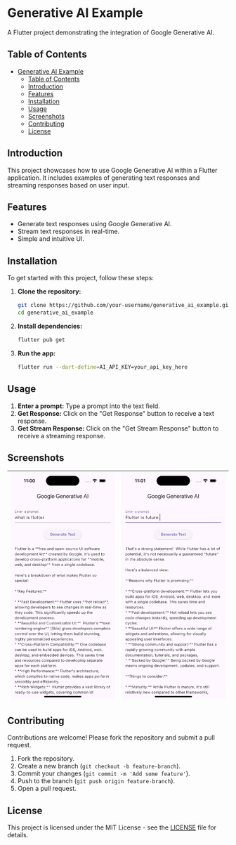 # Generative AI Example

A Flutter project demonstrating the integration of Google Generative AI.

## Table of Contents

- [Generative AI Example](#generative-ai-example)
  - [Table of Contents](#table-of-contents)
  - [Introduction](#introduction)
  - [Features](#features)
  - [Installation](#installation)
  - [Usage](#usage)
  - [Screenshots](#screenshots)
  - [Contributing](#contributing)
  - [License](#license)

## Introduction

This project showcases how to use Google Generative AI within a Flutter application. It includes examples of generating text responses and streaming responses based on user input.

## Features

- Generate text responses using Google Generative AI.
- Stream text responses in real-time.
- Simple and intuitive UI.

## Installation

To get started with this project, follow these steps:

1. **Clone the repository:**
    ```sh
    git clone https://github.com/your-username/generative_ai_example.git
    cd generative_ai_example
    ```

2. **Install dependencies:**
    ```sh
    flutter pub get
    ```

3. **Run the app:**
    ```sh
    flutter run --dart-define=AI_API_KEY=your_api_key_here
    ```

## Usage

1. **Enter a prompt:** Type a prompt into the text field.
2. **Get Response:** Click on the "Get Response" button to receive a text response.
3. **Get Stream Response:** Click on the "Get Stream Response" button to receive a streaming response.

## Screenshots

| ![Screenshot 1](screenshots/1.png) | ![Screenshot 2](screenshots/2.png) |
|:--------------------------------:|:--------------------------------:|

## Contributing

Contributions are welcome! Please fork the repository and submit a pull request.

1. Fork the repository.
2. Create a new branch (`git checkout -b feature-branch`).
3. Commit your changes (`git commit -m 'Add some feature'`).
4. Push to the branch (`git push origin feature-branch`).
5. Open a pull request.

## License

This project is licensed under the MIT License - see the [LICENSE](LICENSE) file for details.
